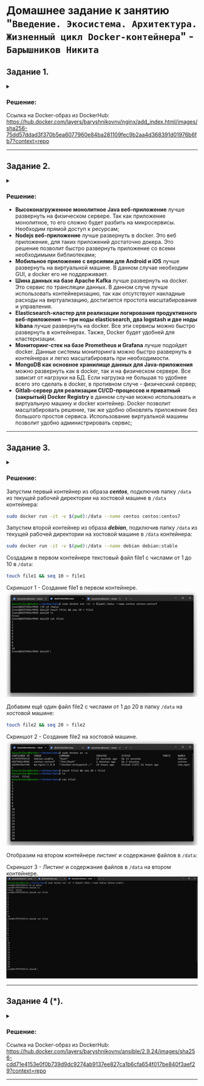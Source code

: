 # Домашнее задание к занятию "`Введение. Экосистема. Архитектура. Жизненный цикл Docker-контейнера`" - `Барышников Никита`


## Задание 1.
<details>
	<summary></summary>
      <br>

Сценарий выполнения задачи:

- создайте свой репозиторий на https://hub.docker.com;
- выберите любой образ, который содержит веб-сервер Nginx;
- создайте свой fork образа;
- реализуйте функциональность:
запуск веб-сервера в фоне с индекс-страницей, содержащей HTML-код ниже:
```
<html>
<head>
Hey, Netology
</head>
<body>
<h1>I’m DevOps Engineer!</h1>
</body>
</html>
```

Опубликуйте созданный fork в своём репозитории и предоставьте ответ в виде ссылки на https://hub.docker.com/username_repo.

</details>

### Решение:

Ссылка на Docker-образ из DockerHub: https://hub.docker.com/layers/baryshnikovnv/nginx/add_index.html/images/sha256-75dd57ddad3f370b5ea6077960e84ba281109fec9b2aa4d368391d01976b6fb7?context=repo

---

## Задание 2.
<details>
	<summary></summary>
      <br>

Посмотрите на сценарий ниже и ответьте на вопрос:
«Подходит ли в этом сценарии использование Docker-контейнеров или лучше подойдёт виртуальная машина, физическая машина? Может быть, возможны разные варианты?»

Детально опишите и обоснуйте свой выбор.

--

Сценарий:

- высоконагруженное монолитное Java веб-приложение;
- Nodejs веб-приложение;
- мобильное приложение c версиями для Android и iOS;
- шина данных на базе Apache Kafka;
- Elasticsearch-кластер для реализации логирования продуктивного веб-приложения — три ноды elasticsearch, два logstash и две ноды kibana;
- мониторинг-стек на базе Prometheus и Grafana;
- MongoDB как основное хранилище данных для Java-приложения;
- Gitlab-сервер для реализации CI/CD-процессов и приватный (закрытый) Docker Registry.

</details>

### Решение:

- **Высоконагруженное монолитное Java веб-приложение** лучше развернуть на физическом сервере. Так как приложение монолитное, то его сложно будет разбить на микросервисы. Необходим прямой доступ к ресурсам;
- **Nodejs веб-приложение** лучше развернуть в docker. Это веб приложение, для таких приложений достаточно докера. Это решение позволит быстро развернуть приложение со всеми необходимыми библиотеками;
- **Мобильное приложение c версиями для Android и iOS** лучше развернуть на виртуальной машине. В данном случае необходим GUI, а docker его не поддерживает.
- **Шина данных на базе Apache Kafka** лучше развернуть на docker. Это сервис по трансляции данных. В данном случе лучше использовать контейнеризацию, так как отсутствуют накладные расходы на виртуализацию, достигается простота масштабирования и управления.
- **Elasticsearch-кластер для реализации логирования продуктивного веб-приложения — три ноды elasticsearch, два logstash и две ноды kibana** лучше развернуть на docker. Все эти сервисы можно быстро развернуть в контейнерах. Также, Docker будет удобней для кластеризации.
- **Мониторинг-стек на базе Prometheus и Grafana** лучше подойдет docker. Данные системы мониторинга можно быстро развернуть в контейнерах и легко масштабировать при необходимости.
- **MongoDB как основное хранилище данных для Java-приложения** можно развернуть как в docker, так и на физическом сервере. Все зависит от нагрзуки на БД. Если нагрузка не большая то удобнее всего это сделать в docker, в противном случе - физический сервер;
- **Gitlab-сервер для реализации CI/CD-процессов и приватный (закрытый) Docker Registry** в данном случае можно использовать и виртуальную машину и docker контейнер. Docker позволит масштабировать решение, так же удобно обновлять приложение без большого простоя сервиса. Использование виртуальной машины позволит удобно администрировать сервис;

---

## Задание 3.
<details>
	<summary></summary>
      <br>

- Запустите первый контейнер из образа ***centos*** c любым тегом в фоновом режиме, подключив папку ```/data``` из текущей рабочей директории на хостовой машине в ```/data``` контейнера.
- Запустите второй контейнер из образа ***debian*** в фоновом режиме, подключив папку ```/data``` из текущей рабочей директории на хостовой машине в ```/data``` контейнера.
- Подключитесь к первому контейнеру с помощью ```docker exec``` и создайте текстовый файл любого содержания в ```/data```.
- Добавьте ещё один файл в папку ```/data``` на хостовой машине.
- Подключитесь во второй контейнер и отобразите листинг и содержание файлов в ```/data``` контейнера.

</details>

### Решение:

Запустим первый контейнер из образа ***centos***, подключив папку ```/data``` из текущей рабочей директории на хостовой машине в ```/data``` контейнера:
```bash
sudo docker run -it -v $(pwd):/data --name centos centos:centos7
```

Запустим второй контейнер из образа ***debian***, подключив папку ```/data``` из текущей рабочей директории на хостовой машине в ```/data``` контейнера:
```bash
sudo docker run -it -v $(pwd):/data --name debian debian:stable
```

Создадим в первом контейнере текстовый файл file1 c числами от 1 до 10 в ```/data```:
```bash
touch file1 && seq 10 > file1
```

Скриншот 1 - Создание file1 в первом контейнере.
![Скриншот-1](/VIRTD-35/virt/16.3-virt-03-docker/img/16.3.3.1_Создание_file1_в_первом_контейнере.png)

Добавим ещё один файл file2 c числами от 1 до 20 в папку ```/data``` на хостовой машине:
```bash
touch file2 && seq 20 > file2
```

Скриншот 2 - Создание file2 на хостовой машине.
![Скриншот-2](/VIRTD-35/virt/16.3-virt-03-docker/img/16.3.3.2_Создание_file2_на_хостовой_машине.png)

Отобразим на втором контейнере листинг и содержание файлов в ```/data```:

Скриншот 3 - Листинг и содержание файлов в ```/data``` на втором контейнере.
![Скриншот-3](/VIRTD-35/virt/16.3-virt-03-docker/img/16.3.3.3_Листинг_и_содержание_файлов_в_data_на_втором_контейнере.png)

---

## Задание 4 (*).
<details>
	<summary></summary>
      <br>

Воспроизведите практическую часть лекции самостоятельно.

Соберите Docker-образ с Ansible, загрузите на Docker Hub и пришлите ссылку вместе с остальными ответами к задачам.

</details>

### Решение:

Ссылка на Docker-образ из DockerHub: https://hub.docker.com/layers/baryshnikovnv/ansible/2.9.24/images/sha256-cdd71e4153e0f0b739d9dc9274ab9137ee827ca1b6cfa654f017be840f3aef29?context=repo

---